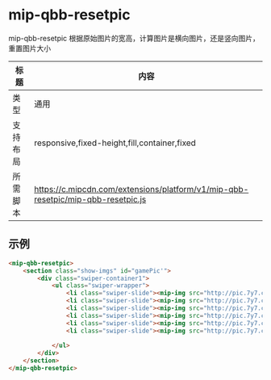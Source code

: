 # mip-qbb-resetpic

mip-qbb-resetpic 根据原始图片的宽高，计算图片是横向图片，还是竖向图片，重置图片大小

标题|内容
----|----
类型|通用
支持布局|responsive,fixed-height,fill,container,fixed
所需脚本|https://c.mipcdn.com/extensions/platform/v1/mip-qbb-resetpic/mip-qbb-resetpic.js

## 示例
```html
<mip-qbb-resetpic>
	<section class="show-imgs" id="gamePic'">
        <div class="swiper-container1">
            <ul class="swiper-wrapper">
                <li class="swiper-slide"><mip-img src="http://pic.7y7.com/Uploads/Picture/2016-08-05/57a3ec39d1ff9.jpg" alt=""></mip-img></li>
                <li class="swiper-slide"><mip-img src="http://pic.7y7.com/Uploads/Picture/2016-08-05/57a3ec39d1ff9.jpg" alt=""></mip-img></li>
                <li class="swiper-slide"><mip-img src="http://pic.7y7.com/Uploads/Picture/2016-08-05/57a3ec39d1ff9.jpg" alt=""></mip-img></li>
                <li class="swiper-slide"><mip-img src="http://pic.7y7.com/Uploads/Picture/2016-08-05/57a3ec39d1ff9.jpg" alt=""></mip-img></li>
                <li class="swiper-slide"><mip-img src="http://pic.7y7.com/Uploads/Picture/2016-08-05/57a3ec39d1ff9.jpg" alt=""></mip-img></li>
                <li class="swiper-slide"><mip-img src="http://pic.7y7.com/Uploads/Picture/2016-08-05/57a3ec39d1ff9.jpg" alt=""></mip-img></li>
                
            </ul>
        </div>
    </section>
</mip-qbb-resetpic>
```